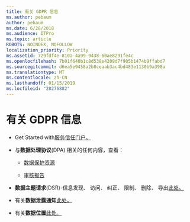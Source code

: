 ```yaml
---
title: 有关 GDPR 信息
ms.author: pebaum
author: pebaum
ms.date: 6/28/2018
ms.audience: ITPro
ms.topic: article
ROBOTS: NOINDEX, NOFOLLOW
localization_priority: Priority
ms.assetid: 729fdf4e-810a-4a99-9438-60ae8291fe4c
ms.openlocfilehash: 7b01f640b1c8d538e4209d7f905b1474b9ffabd7
ms.sourcegitcommit: d6ea5e9458a2b8ceaab3ac4bd483e1130b9a398a
ms.translationtype: MT
ms.contentlocale: zh-CN
ms.lasthandoff: 01/15/2019
ms.locfileid: "28276882"
---
```

# <a name="information-about-gdpr"></a>有关 GDPR 信息

- Get Started with[服务信任门户。](https://servicetrust.microsoft.com/ViewPage/GDPRGetStarted)
    
- 与**数据处理协议**(DPA) 相关的任何内容，查看： 
    
  - [数据保护资源](https://servicetrust.microsoft.com/ViewPage/TrustDocuments)
    
  - [审核报告](https://servicetrust.microsoft.com/ViewPage/MSComplianceGuide)
    
- **数据主题请求**(DSR)-信息发现、 访问、 纠正、 限制、 删除、 导出[此处。](https://docs.microsoft.com/en-us/microsoft-365/compliance/gdpr-dsr-office365)
    
- 有关**数据泄露通知**[此处。](https://servicetrust.microsoft.com/ViewPage/GDPRBreach)
    
- 有关**数据位置**[此处。](https://products.office.com/en-us/where-is-your-data-located?ms.officeurl=datamaps&amp;geo=All#All)
    

